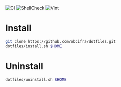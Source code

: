 ![CI](https://github.com/obcifra/dotfiles/workflows/CI/badge.svg)
![ShellCheck](https://github.com/obcifra/dotfiles/workflows/ShellCheck/badge.svg)
![Vint](https://github.com/obcifra/dotfiles/workflows/Vint/badge.svg)

# Install
```bash
git clone https://github.com/obcifra/dotfiles.git
dotfiles/install.sh $HOME
```
# Uninstall
```bash
dotfiles/uninstall.sh $HOME
```
